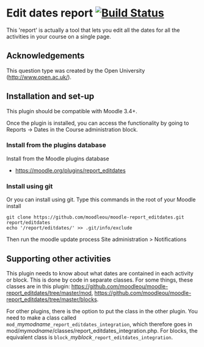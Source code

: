 # Edit dates report [![Build Status](https://travis-ci.org/moodleou/moodle-report_editdates.svg?branch=master)](https://travis-ci.org/moodleou/moodle-report_editdates)

This 'report' is actually a tool that lets you edit all the dates for all
the activities in your course on a single page.


## Acknowledgements

This question type was created by the Open University (http://www.open.ac.uk/).


## Installation and set-up

This plugin should be compatible with Moodle 3.4+.

Once the plugin is installed, you can access the functionality by going to
Reports -> Dates in the Course administration block.

### Install from the plugins database

Install from the Moodle plugins database
* https://moodle.org/plugins/report_editdates

### Install using git

Or you can install using git. Type this commands in the root of your Moodle install

    git clone https://github.com/moodleou/moodle-report_editdates.git report/editdates
    echo '/report/editdates/' >> .git/info/exclude

Then run the moodle update process
Site administration > Notifications


## Supporting other activities

This plugin needs to know about what dates are contained in each activity or block.
This is done by code in separate classes. For some things, these classes are in
this plugin: https://github.com/moodleou/moodle-report_editdates/tree/master/mod,
https://github.com/moodleou/moodle-report_editdates/tree/master/blocks.

For other plugins, there is the option to put the class in the other plugin.
You need to make a class called `mod_`_mymodname_`_report_editdates_integration`,
which therefore goes in mod/_mymodname_/classes/report_editdates_integration.php.
For blocks, the equivalent class is `block_`_myblock_`_report_editdates_integration`.
